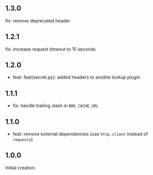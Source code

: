 ## 1.3.0

fix: remove deprecated header

## 1.2.1

fix: increase request timeout to 15 seconds

## 1.2.0

* feat: feat(secret.py): added headers to ansible lookup plugin

## 1.1.1

* fix: handle trailing slash in `BWS_CACHE_URL`

## 1.1.0

* feat: remove external dependencies (use `http.client` instead of `requests`)

## 1.0.0

Initial creation.
